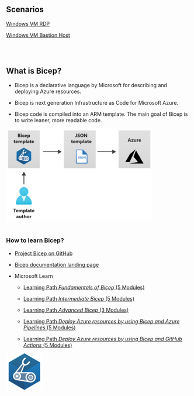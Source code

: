 [Project Bicep on GitHub]: https://github.com/Azure/bicep
[Bicep documentation]: https://docs.microsoft.com/en-us/azure/azure-resource-manager/bicep
[ARM template documentation]: https://docs.microsoft.com/en-us/azure/azure-resource-manager/templates
[Terraform]: https://www.terraform.io


## Scenarios

[Windows VM RDP](scenarios/WindowsVmBastion/) 

[Windows VM Bastion Host](scenarios/WindowsVmBastion) 

<br>
<br>

## What is Bicep?

* Bicep is a declarative language by Microsoft for describing and deploying Azure resources.

* Bicep is next generation Infrastructure as Code for Microsoft Azure.

* Bicep code is compiled into an ARM template. The main goal of Bicep is to write leaner, more readable code.


<img src="img/bicep-to-json.png" alt="Bicep to json" width="400"/>

<br>
<br>

### How to learn Bicep?

* [Project Bicep on GitHub][Project Bicep on GitHub]

* [Bicep documentation landing page][Bicep documentation]

* Microsoft Learn

  * [Learning Path *Fundamentals of Bicep*  (5 Modules)](https://docs.microsoft.com/en-gb/learn/paths/fundamentals-bicep/)

  * [Learning Path *Intermediate Bicep* (5 Modules)](https://docs.microsoft.com/en-gb/learn/paths/intermediate-bicep/)

  * [Learning Path *Advanced Bicep* (3 Modules)](https://docs.microsoft.com/en-gb/learn/paths/advanced-bicep/)

  * [Learning Path *Deploy Azure resources by using Bicep and Azure Pipelines* (5 Modules)](https://docs.microsoft.com/en-gb/learn/paths/bicep-azure-pipelines/)

  * [Learning Path *Deploy Azure resources by using Bicep and GitHub Actions* (5 Modules)](https://docs.microsoft.com/en-gb/learn/paths/bicep-github-actions/)

<img src="img/bicep-logo-256.png" alt="Bicep logo" width="100"/>